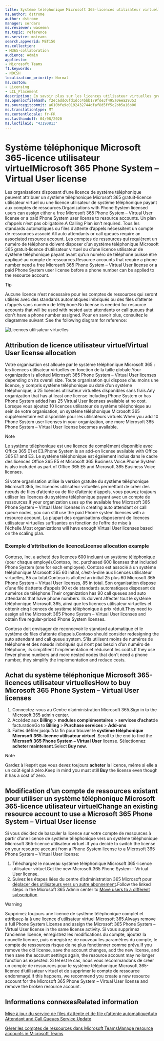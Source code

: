 ```yaml
---
title: Système téléphonique Microsoft 365-licences utilisateur virtuelles
ms.author: dstrome
author: dstrome
manager: serdars
ms.reviewer: waseemh
ms.topic: reference
ms.service: msteams
search.appverid: MET150
ms.collection:
- M365-collaboration
audience: Admin
appliesto:
- Microsoft Teams
f1.keywords:
- NOCSH
localization_priority: Normal
ms.custom:
- Licensing
- LIL_Placement
description: En savoir plus sur les licences utilisateur virtuelles gratuites.
ms.openlocfilehash: f2ecaddc6fd1dcc4bbb179fde3f495a0eea29353
ms.sourcegitcommit: a610bfe9c0192432744dfaf8d5ff5c2bb5a16b00
ms.translationtype: MT
ms.contentlocale: fr-FR
ms.lasthandoff: 04/08/2020
ms.locfileid: "43190813"
---
```

# <a name="microsoft-365-phone-system--virtual-user-license"></a><span data-ttu-id="44e71-103">Système téléphonique Microsoft 365-licence utilisateur virtuel</span><span class="sxs-lookup"><span data-stu-id="44e71-103">Microsoft 365 Phone System – Virtual User license</span></span> 

<span data-ttu-id="44e71-104">Les organisations disposant d’une licence de système téléphonique peuvent attribuer un système téléphonique Microsoft 365 gratuit-licence utilisateur virtuel ou une licence utilisateur de système téléphonique payant aux comptes de ressources.</span><span class="sxs-lookup"><span data-stu-id="44e71-104">Organizations with Phone System licensed users can assign either a free Microsoft 365 Phone System – Virtual User license or a paid Phone System user license to resource accounts.</span></span> <span data-ttu-id="44e71-105">Un plan d’appels n’est pas obligatoire.</span><span class="sxs-lookup"><span data-stu-id="44e71-105">A Calling Plan isn't required.</span></span> <span data-ttu-id="44e71-106">Tous les standards automatiques ou files d’attente d’appels nécessitent un compte de ressources associé.</span><span class="sxs-lookup"><span data-stu-id="44e71-106">All auto attendants or call queues require an associated resource account.</span></span> <span data-ttu-id="44e71-107">Les comptes de ressources qui requièrent un numéro de téléphone doivent disposer d’un système téléphonique Microsoft 365 gratuit-licence d’utilisateur virtuel ou d’une licence utilisateur de système téléphonique payant avant qu’un numéro de téléphone puisse être appliqué au compte de ressources.</span><span class="sxs-lookup"><span data-stu-id="44e71-107">Resource accounts that require a phone number need a free Microsoft 365 Phone System – Virtual User license or a paid Phone System user license before a phone number can be applied to the resource account.</span></span>

> [!TIP]
> <span data-ttu-id="44e71-108">Aucune licence n’est nécessaire pour les comptes de ressources qui seront utilisés avec des standards automatiques imbriqués ou des files d’attente d’appels sans numéro de téléphone.</span><span class="sxs-lookup"><span data-stu-id="44e71-108">No license is needed for resource accounts that will be used with nested auto attendants or call queues that don't have a phone number assigned.</span></span> <span data-ttu-id="44e71-109">Pour en savoir plus, consultez le diagramme suivant :</span><span class="sxs-lookup"><span data-stu-id="44e71-109">See the following diagram for reference:</span></span> 

![Licences utilisateur virtuelles](../media/resource-account.png)

## <a name="virtual-user-license-allocation"></a><span data-ttu-id="44e71-111">Attribution de licence utilisateur virtuel</span><span class="sxs-lookup"><span data-stu-id="44e71-111">Virtual User license allocation</span></span>

<span data-ttu-id="44e71-112">Votre organisation est allouée par le système téléphonique Microsoft 365 : les licences utilisateur virtuelles en fonction de la taille globale.</span><span class="sxs-lookup"><span data-stu-id="44e71-112">Your organization is allotted Microsoft 365 Phone System – Virtual User licenses depending on its overall size.</span></span> <span data-ttu-id="44e71-113">Toute organisation qui dispose d’au moins une licence, y compris système téléphonique ou doté d’un système téléphonique, a 25 licences utilisateur virtuelles disponibles sans frais.</span><span class="sxs-lookup"><span data-stu-id="44e71-113">Any organization that has at least one license including Phone System or has Phone System added has 25 Virtual User licenses available at no cost.</span></span> <span data-ttu-id="44e71-114">Lorsque vous ajoutez 10 licences utilisateur de système téléphonique au sein de votre organisation, un système téléphonique Microsoft 365 supplémentaire est disponible pour les utilisateurs virtuels.</span><span class="sxs-lookup"><span data-stu-id="44e71-114">When you add 10 Phone System user licenses in your organization, one more Microsoft 365 Phone System – Virtual User license becomes available.</span></span>

> [!NOTE]
> <span data-ttu-id="44e71-115">Le système téléphonique est une licence de complément disponible avec Office 365 E1 et E3.</span><span class="sxs-lookup"><span data-stu-id="44e71-115">Phone System is an add-on license available with Office 365 E1 and E3.</span></span> <span data-ttu-id="44e71-116">Le système téléphonique est également inclus dans le cadre des licences Office 365 E5 et Microsoft 365 Business Voice.</span><span class="sxs-lookup"><span data-stu-id="44e71-116">Phone System is also included as part of Office 365 E5 and Microsoft 365 Business Voice licenses.</span></span>

<span data-ttu-id="44e71-117">Si votre organisation utilise la version gratuite du système téléphonique Microsoft 365, les licences utilisateur virtuelles permettant de créer des nœuds de files d’attente ou de file d’attente d’appels, vous pouvez toujours utiliser les licences du système téléphonique payant avec un compte de ressources.</span><span class="sxs-lookup"><span data-stu-id="44e71-117">If your organization uses up the available free Microsoft 365 Phone System – Virtual User licenses in creating auto attendant or call queue nodes, you can still use the paid Phone system licenses with a resource account.</span></span> <span data-ttu-id="44e71-118">La plupart des organisations disposeront de licences utilisateur virtuelles suffisantes en fonction de l’offre de mise à l’échelle.</span><span class="sxs-lookup"><span data-stu-id="44e71-118">Most organizations will have enough Virtual User licenses based on the scaling plan.</span></span> 

### <a name="license-allocation-example"></a><span data-ttu-id="44e71-119">Exemple d’attribution de licence</span><span class="sxs-lookup"><span data-stu-id="44e71-119">License allocation example</span></span>

<span data-ttu-id="44e71-120">Contoso, Inc. a acheté des licences 600 incluant un système téléphonique (pour chaque employé).</span><span class="sxs-lookup"><span data-stu-id="44e71-120">Contoso, Inc. purchased 600 licenses that included Phone System (one for each employee).</span></span> <span data-ttu-id="44e71-121">Contoso est associé à un système téléphonique Microsoft 365 60 initial, c’est-à-dire aux licences utilisateur virtuelles, 85 au total.</span><span class="sxs-lookup"><span data-stu-id="44e71-121">Contoso is allotted an initial 25 plus 60 Microsoft 365 Phone System – Virtual User licenses, 85 in total.</span></span> <span data-ttu-id="44e71-122">Son organisation dispose d’une file d’attente d’appels 90 et de standards automatiques disposant de numéros de téléphone.</span><span class="sxs-lookup"><span data-stu-id="44e71-122">Their organization has 90 call queues and auto attendants that have phone numbers.</span></span> <span data-ttu-id="44e71-123">Ils doivent affecter tout le système téléphonique Microsoft 365, ainsi que les licences utilisateur virtuelles et obtenir cinq licences de système téléphonique à prix réduit.</span><span class="sxs-lookup"><span data-stu-id="44e71-123">They need to assign all the Microsoft 365 Phone System – Virtual User licenses and obtain five regular-priced Phone System licenses.</span></span> 

<span data-ttu-id="44e71-124">Contoso doit envisager de reconcevoir le standard automatique et le système de files d’attente d’appels.</span><span class="sxs-lookup"><span data-stu-id="44e71-124">Contoso should consider redesigning the auto attendant and call queue system.</span></span> <span data-ttu-id="44e71-125">S’ils utilisent moins de numéros de téléphone et des nœuds imbriqués qui n’ont pas besoin d’un numéro de téléphone, ils simplifient l’implémentation et réduisent les coûts.</span><span class="sxs-lookup"><span data-stu-id="44e71-125">If they use fewer phone numbers and more nested nodes that don't need a phone number, they simplify the implementation and reduce costs.</span></span> 

## <a name="how-to-buy-microsoft-365-phone-system--virtual-user-licenses"></a><span data-ttu-id="44e71-126">Achat du système téléphonique Microsoft 365-licences utilisateur virtuelles</span><span class="sxs-lookup"><span data-stu-id="44e71-126">How to buy Microsoft 365 Phone System – Virtual User licenses</span></span> 

1. <span data-ttu-id="44e71-127">Connectez-vous au Centre d’administration Microsoft 365.</span><span class="sxs-lookup"><span data-stu-id="44e71-127">Sign in to the Microsoft 365 admin center.</span></span>
2. <span data-ttu-id="44e71-128">Accédez aux **Billing** > **modules complémentaires**  > **services d’achat**de facturation</span><span class="sxs-lookup"><span data-stu-id="44e71-128">Go to **Billing** > **Purchase services** > **Add-ons**</span></span>
3. <span data-ttu-id="44e71-129">Faites défiler jusqu’à la fin pour trouver le **système téléphonique Microsoft 365-licence utilisateur virtuel** .</span><span class="sxs-lookup"><span data-stu-id="44e71-129">Scroll to the end to find the **Microsoft 365 Phone System – Virtual User** license.</span></span> <span data-ttu-id="44e71-130">Sélectionnez **acheter maintenant**.</span><span class="sxs-lookup"><span data-stu-id="44e71-130">Select **Buy now**.</span></span>

> [!NOTE]
> <span data-ttu-id="44e71-131">Gardez à l’esprit que vous devez toujours **acheter** la licence, même si elle a un coût égal à zéro.</span><span class="sxs-lookup"><span data-stu-id="44e71-131">Keep in mind you must still  **Buy** the license even though it has a cost of zero.</span></span> 

## <a name="change-an-existing-resource-account-to-use-a-microsoft-365-phone-system--virtual-user-license"></a><span data-ttu-id="44e71-132">Modification d’un compte de ressources existant pour utiliser un système téléphonique Microsoft 365-licence utilisateur virtuel</span><span class="sxs-lookup"><span data-stu-id="44e71-132">Change an existing resource account to use a Microsoft 365 Phone System – Virtual User license</span></span>

<span data-ttu-id="44e71-133">Si vous décidez de basculer la licence sur votre compte de ressources à partir d’une licence de système téléphonique vers un système téléphonique Microsoft 365-licence utilisateur virtuel :</span><span class="sxs-lookup"><span data-stu-id="44e71-133">If you decide to switch the license on your resource account from a Phone System license to a Microsoft 365 Phone System – Virtual User license:</span></span> 

1. <span data-ttu-id="44e71-134">Téléchargez le nouveau système téléphonique Microsoft 365-licence utilisateur virtuel.</span><span class="sxs-lookup"><span data-stu-id="44e71-134">Get the new Microsoft 365 Phone System – Virtual User license.</span></span> 
2. <span data-ttu-id="44e71-135">Suivez les étapes liées du centre d’administration 365 Microsoft pour [déplacer des utilisateurs vers un autre abonnement](https://docs.microsoft.com/office365/admin/subscriptions-and-billing/assign-licenses-to-users?redirectSourcePath=%252farticle%252f997596b5-4173-4627-b915-36abac6786dc&view=o365-worldwide#move-users-to-a-different-subscription).</span><span class="sxs-lookup"><span data-stu-id="44e71-135">Follow the linked steps in the Microsoft 365 Admin center to [Move users to a different subscription](https://docs.microsoft.com/office365/admin/subscriptions-and-billing/assign-licenses-to-users?redirectSourcePath=%252farticle%252f997596b5-4173-4627-b915-36abac6786dc&view=o365-worldwide#move-users-to-a-different-subscription).</span></span> 

> [!WARNING]
> <span data-ttu-id="44e71-136">Supprimez toujours une licence de système téléphonique complet et attribuez-la à une licence d’utilisateur virtuel Microsoft 365.</span><span class="sxs-lookup"><span data-stu-id="44e71-136">Always remove a full Phone System License and assign the Microsoft 365 Phone System – Virtual User license in the same license activity.</span></span> <span data-ttu-id="44e71-137">Si vous supprimez l’ancienne licence, enregistrez les modifications du compte, ajoutez la nouvelle licence, puis enregistrez de nouveau les paramètres du compte, le compte de ressources risque de ne plus fonctionner comme prévu.</span><span class="sxs-lookup"><span data-stu-id="44e71-137">If you remove the old license, save the account changes, add the new license, and then save the account settings again, the resource account may no longer function as expected.</span></span> <span data-ttu-id="44e71-138">Si tel est le cas, nous vous recommandons de créer un compte de ressources pour le système téléphonique Microsoft 365-licence d’utilisateur virtuel et de supprimer le compte de ressource endommagé.</span><span class="sxs-lookup"><span data-stu-id="44e71-138">If this happens, we recommend you create a new resource account for the Microsoft 365 Phone System – Virtual User license and remove the broken resource account.</span></span> 

## <a name="related-information"></a><span data-ttu-id="44e71-139">Informations connexes</span><span class="sxs-lookup"><span data-stu-id="44e71-139">Related information</span></span>

[<span data-ttu-id="44e71-140">Mise à jour du service de files d’attente et de file d’attente automatique</span><span class="sxs-lookup"><span data-stu-id="44e71-140">Auto Attendant and Call Queues Service Update</span></span>](https://techcommunity.microsoft.com/t5/Microsoft-Teams-Blog/Auto-Attendant-and-Call-Queues-Service-Update/ba-p/564521)

[<span data-ttu-id="44e71-141">Gérer les comptes de ressources dans Microsoft Teams</span><span class="sxs-lookup"><span data-stu-id="44e71-141">Manage resource accounts in Microsoft Teams</span></span>](../manage-resource-accounts.md)
